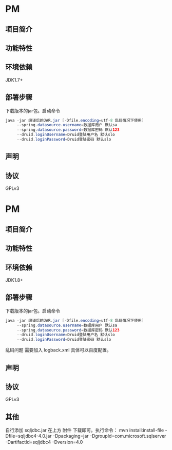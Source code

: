 # PM


项目简介
---------


功能特性
---------

环境依赖
---------
JDK1.7+

部署步骤
---------
下载版本的jar包。启动命令
<br>
```java 
java -jar 编译后的JAR.jar [-Dfile.encoding=utf-8 乱码情况下使用]
     --spring.datasource.username=数据库用户 默认sa
     --spring.datasource.password=数据库密码 默认123
     --druid.loginUsername=Druid登陆用户名 默认slo
     --druid.loginPassword=Druid登陆密码 默认slo
```


声明
---------


协议
---------
GPLv3
# PM


项目简介
---------


功能特性
---------

环境依赖
---------
JDK1.8+

部署步骤
---------
下载版本的jar包。启动命令
<br>
```java 
java -jar 编译后的JAR.jar [-Dfile.encoding=utf-8 乱码情况下使用]
     --spring.datasource.username=数据库用户 默认sa
     --spring.datasource.password=数据库密码 默认123
     --druid.loginUsername=Druid登陆用户名 默认slo
     --druid.loginPassword=Druid登陆密码 默认slo
```
乱码问题 需要加入 logback.xml 具体可以百度配置。

声明
---------


协议
---------
GPLv3

其他
---------
自行添加 sqljdbc.jar 在上方 附件 下载即可。执行命令：
mvn install:install-file -Dfile=sqljdbc4-4.0.jar -Dpackaging=jar -DgroupId=com.microsoft.sqlserver -DartifactId=sqljdbc4 -Dversion=4.0　


